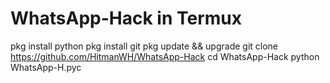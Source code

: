 # WhatsApp-Hack in Termux 

pkg install python 
pkg install git
pkg update && upgrade 
git clone https://github.com/HitmanWH/WhatsApp-Hack
cd WhatsApp-Hack
python WhatsApp-H.pyc

